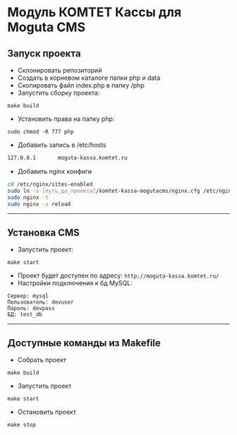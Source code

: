 # Модуль КОМТЕТ Кассы для Moguta CMS

## Запуск проекта
* Склонировать репозиторий
* Создать в корневом каталоге папки php и data
* Скопировать файл index.php в папку /php
* Запустить сборку проекта:
```shell
make build 
```   
* Установить права на папку php:
```shell
sudo chmod -R 777 php
```
* Добавить запись в /etc/hosts
```sh
127.0.0.1       moguta-kassa.komtet.ru
```
* Добавить nginx конфиги
```sh
cd /etc/nginx/sites-enabled
sudo ln -s [путь_до_проекта]/komtet-kassa-mogutacms/nginx.cfg /etc/nginx/sites-enabled/moguta.cfg
sudo nginx -t
sudo nginx -s reload
```
____
## Установка CMS
* Запустить проект:
```shell
make start
```
* Проект будет доступен по адресу: `http://moguta-kassa.komtet.ru/`
* Настройки подключения к бд MySQL:
```shell
Сервер: mysql
Пользователь: devuser
Пароль: devpass
БД: test_db
```

____
## Доступные команды из Makefile
* Собрать проект
```shell
make build
```
* Запустить проект
```shell
make start
```
* Остановить проект
```shell
make stop
```
